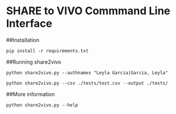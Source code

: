# SHARE to VIVO Commmand Line Interface

##Installation
```{r, engine='bash', count_lines}
pip install -r requirements.txt
```

##Running share2vivo
```{r, engine='bash', count_lines}
python share2vivo.py --authnames "Leyla Garcia|Garcia, Leyla"
```
```{r, engine='bash', count_lines}
python share2vivo.py --csv ./tests/test.csv --output ./tests/
```

##More information
```{r, engine='bash', count_lines}
python share2vivo.py --help
```
